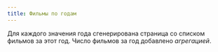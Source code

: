 ```yaml
---
title: Фильмы по годам
---
```


Для каждого значения года сгенерирована страница со списком фильмов
за этот год. Число фильмов за год добавлено _агрегацией_.
